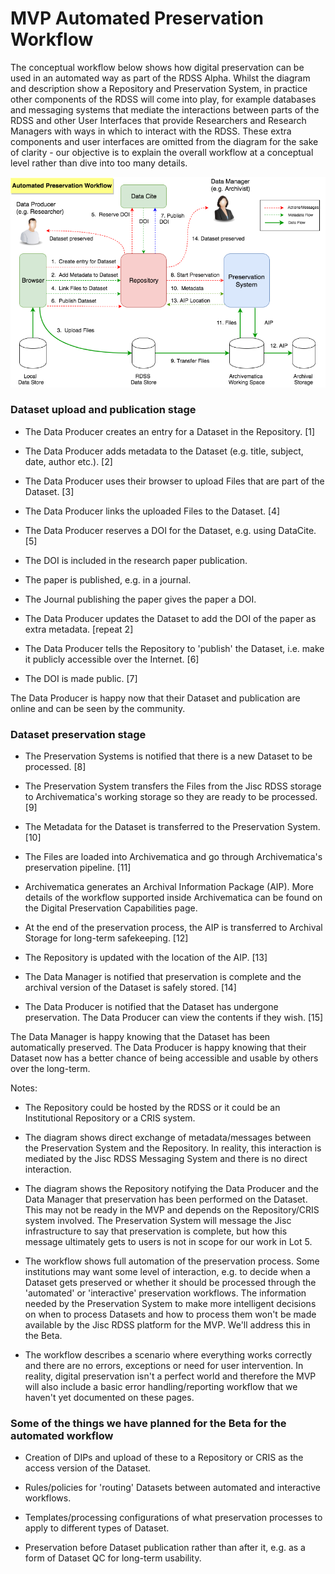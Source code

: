 # MVP Automated Preservation Workflow

The conceptual workflow below shows how digital preservation can be used in an automated way as part of the RDSS Alpha.  Whilst the diagram and description show a Repository and Preservation System, in practice other components of the RDSS will come into play, for example databases and messaging systems that mediate the interactions between parts of the RDSS and other User Interfaces that provide Researchers and Research Managers with ways in which to interact with the RDSS.  These extra components and user interfaces are omitted from the diagram for the sake of clarity - our objective is to explain the overall workflow at a conceptual level rather than dive into too many details.

<img src="diagrams/MVPAutomatedWorkflow.png">

### Dataset upload and publication stage

* The Data Producer creates an entry for a Dataset in the Repository. [1]

* The Data Producer adds metadata to the Dataset (e.g. title, subject, date, author etc.). [2]

* The Data Producer uses their browser to upload Files that are part of the Dataset. [3]

* The Data Producer links the uploaded Files to the Dataset. [4]

* The Data Producer reserves a DOI for the Dataset, e.g. using DataCite. [5]

* The DOI is included in the research paper publication.

* The paper is published, e.g. in a journal.

* The Journal publishing the paper gives the paper a DOI.

* The Data Producer updates the Dataset to add the DOI of the paper as extra metadata. [repeat 2]

* The Data Producer tells the Repository to 'publish' the Dataset, i.e. make it publicly accessible over the Internet. [6]

* The DOI is made public. [7]

The Data Producer is happy now that their Dataset and publication are online and can be seen by the community.



### Dataset preservation stage

* The Preservation Systems is notified that there is a new Dataset to be processed. [8]

* The Preservation System transfers the Files from the Jisc RDSS storage to Archivematica's working storage so they are ready to be processed. [9]

* The Metadata for the Dataset is transferred to the Preservation System. [10]

* The Files are loaded into Archivematica and go through Archivematica's preservation pipeline. [11]

* Archivematica generates an Archival Information Package (AIP).  More details of the workflow supported inside Archivematica can be found on the Digital Preservation Capabilities page.

* At the end of the preservation process, the AIP is transferred to Archival Storage for long-term safekeeping. [12]

* The Repository is updated with the location of the AIP. [13]

* The Data Manager is notified that preservation is complete and the archival version of the Dataset is safely stored. [14]

* The Data Producer is notified that the Dataset has undergone preservation.  The Data Producer can view the contents if they wish. [15]

 
The Data Manager is happy knowing that the Dataset has been automatically preserved.  The Data Producer is happy knowing that their Dataset now has a better chance of being accessible and usable by others over the long-term.


Notes:

* The Repository could be hosted by the RDSS or it could be an Institutional Repository or a CRIS system. 

* The diagram shows direct exchange of metadata/messages between the Preservation System and the Repository.  In reality, this interaction is mediated by the Jisc RDSS Messaging System and there is no direct interaction.

* The diagram shows the Repository notifying the Data Producer and the Data Manager that preservation has been performed on the Dataset.  This may not be ready in the MVP and depends on the Repository/CRIS system involved.  The Preservation System will message the Jisc infrastructure to say that preservation is complete, but how this message ultimately gets to users is not in scope for our work in Lot 5.

* The workflow shows full automation of the preservation process.  Some institutions may want some level of interaction, e.g. to decide when a Dataset gets preserved or whether it should be processed through the 'automated' or 'interactive' preservation workflows.  The information needed by the Preservation System to make more intelligent decisions on when to process Datasets and how to process them won't be made available by the Jisc RDSS platform for the MVP.  We'll address this in the Beta.

* The workflow describes a scenario where everything works correctly and there are no errors, exceptions or need for user intervention.  In reality, digital preservation isn't a perfect world and therefore the MVP will also include a basic error handling/reporting workflow that we haven't yet documented on these pages.

### Some of the things we have planned for the Beta for the automated workflow

* Creation of DIPs and upload of these to a Repository or CRIS as the access version of the Dataset.

* Rules/policies for 'routing' Datasets between automated and interactive workflows.

* Templates/processing configurations of what preservation processes to apply to different types of Dataset.

* Preservation before Dataset publication rather than after it, e.g. as a form of Dataset QC for long-term usability.

